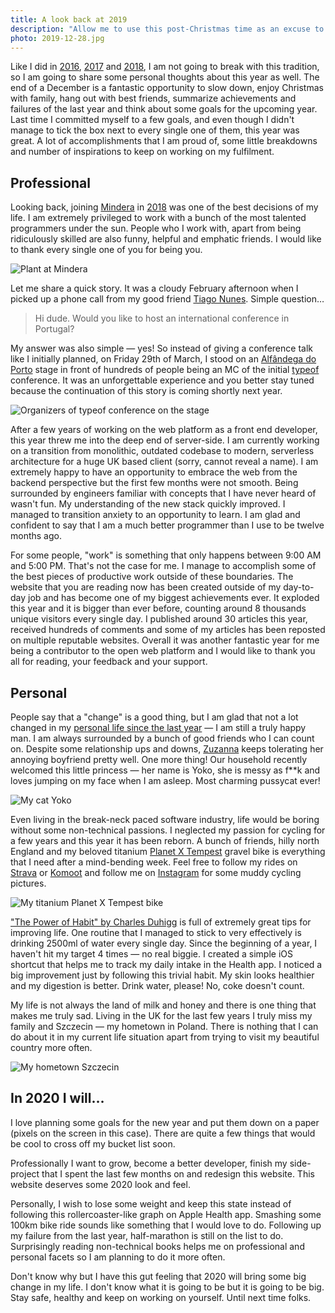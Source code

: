```yaml
---
title: A look back at 2019
description: "Allow me to use this post-Christmas time as an excuse to share some achievements and failures from the past year. It is also a great opportunity to think about some goals for the coming year, 2020."
photo: 2019-12-28.jpg
---
```


Like I did in [2016](https://pawelgrzybek.com/a-look-back-at-2016/), [2017](https://pawelgrzybek.com/a-look-back-at-2017/) and [2018](https://pawelgrzybek.com/a-look-back-at-2018/), I am not going to break with this tradition, so I am going to share some personal thoughts about this year as well. The end of a December is a fantastic opportunity to slow down, enjoy Christmas with family, hang out with best friends, summarize achievements and failures of the last year and think about some goals for the upcoming year. Last time I committed myself to a few goals, and even though I didn't manage to tick the box next to every single one of them, this year was great. A lot of accomplishments that I am proud of, some little breakdowns and number of inspirations to keep on working on my fulfilment.

## Professional

Looking back, joining [Mindera]() in [2018](https://pawelgrzybek.com/a-look-back-at-2018/#professional) was one of the best decisions of my life. I am extremely privileged to work with a bunch of the most talented programmers under the sun. People who I work with, apart from being ridiculously skilled are also funny, helpful and emphatic friends. I would like to thank every single one of you for being you.

![Plant at Mindera](/photos/2019-12-28-1.jpg)

Let me share a quick story. It was a cloudy February afternoon when I picked up a phone call from my good friend [Tiago Nunes](https://twitter.com/tsbnunes). Simple question…

> Hi dude. Would you like to host an international conference in Portugal?

My answer was also simple — yes! So instead of giving a conference talk like I initially planned, on Friday 29th of March, I stood on an [Alfândega do Porto](https://www.ccalfandegaporto.com/en/) stage in front of hundreds of people being an MC of the initial [typeof](https://typeofconf.com) conference. It was an unforgettable experience and you better stay tuned because the continuation of this story is coming shortly next year.

![Organizers of typeof conference on the stage](/photos/2019-12-28-2.jpg)

After a few years of working on the web platform as a front end developer, this year threw me into the deep end of server-side. I am currently working on a transition from monolithic, outdated codebase to modern, serverless architecture for a huge UK based client (sorry, cannot reveal a name). I am extremely happy to have an opportunity to embrace the web from the backend perspective but the first few months were not smooth. Being surrounded by engineers familiar with concepts that I have never heard of wasn't fun. My understanding of the new stack quickly improved. I managed to transition anxiety to an opportunity to learn. I am glad and confident to say that I am a much better programmer than I use to be twelve months ago.

For some people, "work" is something that only happens between 9:00 AM and 5:00 PM. That's not the case for me. I manage to accomplish some of the best pieces of productive work outside of these boundaries. The website that you are reading now has been created outside of my day-to-day job and has become one of my biggest achievements ever. It exploded this year and it is bigger than ever before, counting around 8 thousands unique visitors every single day. I published around 30 articles this year, received hundreds of comments and some of my articles has been reposted on multiple reputable websites. Overall it was another fantastic year for me being a contributor to the open web platform and I would like to thank you all for reading, your feedback and your support.

## Personal

People say that a "change" is a good thing, but I am glad that not a lot changed in my [personal life since the last year](https://pawelgrzybek.com/a-look-back-at-2018/#personal) — I am still a truly happy man. I am always surrounded by a bunch of good friends who I can count on. Despite some relationship ups and downs, [Zuzanna](https://zuzannarupinska.com) keeps tolerating her annoying boyfriend pretty well. One more thing! Our household recently welcomed this little princess — her name is Yoko, she is messy as f**k and loves jumping on my face when I am asleep. Most charming pussycat ever!

![My cat Yoko](/photos/2019-12-28-3.jpg)

Even living in the break-neck paced software industry, life would be boring without some non-technical passions. I neglected my passion for cycling for a few years and this year it has been reborn. A bunch of friends, hilly north England and my beloved titanium [Planet X Tempest](https://www.planetx.co.uk/i/q/CBPXTEMV3FOR1700/planet-x-tempest-sram-force1-titanium-gravel-bike) gravel bike is everything that I need after a mind-bending week. Feel free to follow my rides on [Strava](https://www.strava.com/athletes/12877553) or [Komoot](https://www.komoot.com/user/833144369959) and follow me on [Instagram](https://www.instagram.com/pawelgrzybek/) for some muddy cycling pictures.

![My titanium Planet X Tempest bike](/photos/2019-12-28-4.jpg)

["The Power of Habit" by Charles Duhigg](https://www.amazon.com/Power-Habit-What-Life-Business/dp/081298160X) is full of extremely great tips for improving life. One routine that I managed to stick to very effectively is drinking 2500ml of water every single day. Since the beginning of a year, I haven't hit my target 4 times — no real biggie. I created a simple iOS shortcut that helps me to track my daily intake in the Health app. I noticed a big improvement just by following this trivial habit. My skin looks healthier and my digestion is better. Drink water, please! No, coke doesn't count.

My life is not always the land of milk and honey and there is one thing that makes me truly sad. Living in the UK for the last few years I truly miss my family and Szczecin —  my hometown in Poland. There is nothing that I can do about it in my current life situation apart from trying to visit my beautiful country more often.

![My hometown Szczecin](/photos/2019-12-28-5.jpg)

## In 2020 I will…

I love planning some goals for the new year and put them down on a paper (pixels on the screen in this case). There are quite a few things that would be cool to cross off my bucket list soon.

Professionally I want to grow, become a better developer, finish my side-project that I spent the last few months on and redesign this website. This website deserves some 2020 look and feel.

Personally, I wish to lose some weight and keep this state instead of following this rollercoaster-like graph on Apple Health app. Smashing some 100km bike ride sounds like something that I would love to do. Following up my failure from the last year, half-marathon is still on the list to do. Surprisingly reading non-technical books helps me on professional and personal facets so I am planning to do it more often.

Don't know why but I have this gut feeling that 2020 will bring some big change in my life. I don't know what it is going to be but it is going to be big. Stay safe, healthy and keep on working on yourself. Until next time folks.

